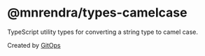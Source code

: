 # @mnrendra/types-camelcase
TypeScript utility types for converting a string type to camel case.

Created by [GitOps](https://gitops.sh/)
